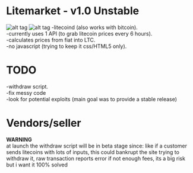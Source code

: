 Litemarket - v1.0 Unstable
==========
![alt tag](https://raw2.github.com/ModdersCentral/Litemarket/master/litemarket1.png)
![alt tag](https://raw2.github.com/ModdersCentral/Litemarket/master/litemarket2.png)
-litecoind (also works with bitcoin).<br />
-currently uses 1 API (to grab litecoin prices every 6 hours).<br />
-calculates prices from fiat into LTC.<br />
-no javascript (trying to keep it css/HTML5 only).<br />


TODO
=========
-withdraw script.<br />
-fix messy code<br />
-look for potential exploits (main goal was to provide a stable release)<br />


Vendors/seller
=========
**WARNING**<br />
at launch the withdraw script will be in beta stage since: like if a customer sends litecoins with lots of inputs, this could bankrupt the site trying to withdraw it, raw transaction reports error if not enough fees, its a big risk but i want it 100% solved
